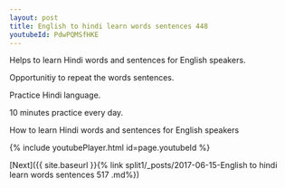 ```yaml
---
layout: post
title: English to hindi learn words sentences 448 
youtubeId: PdwPQMSfHKE
---
```

 
 
Helps to learn Hindi words and sentences for English speakers.

Opportunitiy to repeat the words sentences. 

Practice Hindi language. 
 
10 minutes practice every day. 
 
How to learn Hindi words and sentences for English speakers 
 
{% include youtubePlayer.html id=page.youtubeId %}
 
 
[Next]({{ site.baseurl }}{% link  split1/_posts/2017-06-15-English to hindi learn words sentences 517 .md%})
 
